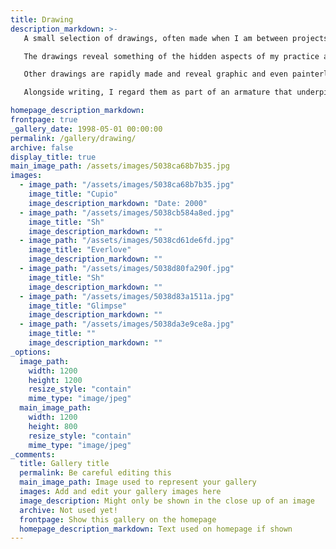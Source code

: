 ```yaml
---
title: Drawing
description_markdown: >-
   A small selection of drawings, often made when I am between projects and rarely if ever shown.  

   The drawings reveal something of the hidden aspects of my practice and my thinking processes. Sometimes inclining to the illustrative, they can connect with themes I am preoccupied with in other areas of my work. For example the 'Sh' series of 2000 and 2001, announced a new theme emerging in my work whereby I began to explore and question the language available culturally to express or allude to the libidinous female.  

   Other drawings are rapidly made and reveal graphic and even painterly qualities that appear as strong and vibrant. These for me echo the pleasure of mark making that I have relished since childhood. It is hard for me to articulate their meaning for I often don't know if they have any beyond their materiality. They are sometimes untitled for this reason, or at least exist in batches that are connected by a header title.  

   Alongside writing, I regard them as part of an armature that underpins my work. They are made in spells between other works and generally in series.

homepage_description_markdown: 
frontpage: true
_gallery_date: 1998-05-01 00:00:00
permalink: /gallery/drawing/
archive: false
display_title: true
main_image_path: /assets/images/5038ca68b7b35.jpg
images:
  - image_path: "/assets/images/5038ca68b7b35.jpg"
    image_title: "Cupio"
    image_description_markdown: "Date: 2000"
  - image_path: "/assets/images/5038cb584a8ed.jpg"
    image_title: "Sh"
    image_description_markdown: ""
  - image_path: "/assets/images/5038cd61de6fd.jpg"
    image_title: "Everlove"
    image_description_markdown: ""
  - image_path: "/assets/images/5038d80fa290f.jpg"
    image_title: "Sh"
    image_description_markdown: ""
  - image_path: "/assets/images/5038d83a1511a.jpg"
    image_title: "Glimpse"
    image_description_markdown: ""
  - image_path: "/assets/images/5038da3e9ce8a.jpg"
    image_title: ""
    image_description_markdown: ""
_options:
  image_path:
    width: 1200
    height: 1200
    resize_style: "contain"
    mime_type: "image/jpeg"
  main_image_path:
    width: 1200
    height: 800
    resize_style: "contain"
    mime_type: "image/jpeg"
_comments:
  title: Gallery title
  permalink: Be careful editing this
  main_image_path: Image used to represent your gallery
  images: Add and edit your gallery images here
  image_description: Might only be shown in the close up of an image
  archive: Not used yet!
  frontpage: Show this gallery on the homepage
  homepage_description_markdown: Text used on homepage if shown
---
```



